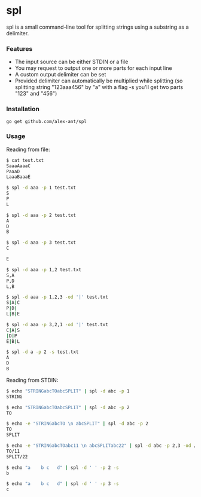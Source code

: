 # spl

spl is a small command-line tool for splitting strings using a substring as a delimiter.

### Features
* The input source can be either STDIN or a file
* You may request to output one or more parts for each input line
* A custom output delimiter can be set
* Provided delimiter can automatically be multiplied while splitting (so splitting string "123aaa456" by "a" with a flag -s you'll get two parts "123" and "456")

### Installation

```go get github.com/alex-ant/spl```

### Usage

Reading from file:
```sh
$ cat test.txt
SaaaAaaaC
PaaaD
LaaaBaaaE

$ spl -d aaa -p 1 test.txt
S
P
L

$ spl -d aaa -p 2 test.txt
A
D
B

$ spl -d aaa -p 3 test.txt
C

E

$ spl -d aaa -p 1,2 test.txt
S,A
P,D
L,B

$ spl -d aaa -p 1,2,3 -od '|' test.txt
S|A|C
P|D|
L|B|E

$ spl -d aaa -p 3,2,1 -od '|' test.txt
C|A|S
|D|P
E|B|L

$ spl -d a -p 2 -s test.txt
A
D
B
```

Reading from STDIN:
```sh
$ echo "STRINGabcTOabcSPLIT" | spl -d abc -p 1
STRING

$ echo "STRINGabcTOabcSPLIT" | spl -d abc -p 2
TO

$ echo -e "STRINGabcTO \n abcSPLIT" | spl -d abc -p 2
TO
SPLIT

$ echo -e "STRINGabcTOabc11 \n abcSPLITabc22" | spl -d abc -p 2,3 -od /
TO/11
SPLIT/22

$ echo "a    b c   d" | spl -d ' ' -p 2 -s
b

$ echo "a    b c   d" | spl -d ' ' -p 3 -s
c
```
